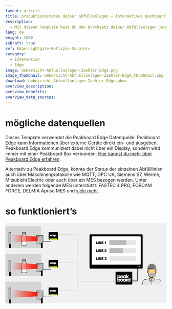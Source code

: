 ```yaml
---
layout: article
title: produktionsstatus deiner abfüllanlagen – interaktives Dashboard mit Peakboard Edge
description: 
  - Mit diesem Template hast du den Durchsatz deiner Abfüllanlagen jederzeit im Blick und kannst den Fortschritt deiner Produktion ganz leicht verfolgen. Binde zusätzlich weitere relevanten Daten, z. B. aus ERP-Systemen ganz einfach an und hilf deinen Mitarbeitern die aktuelle Produktion in Echtzeit zu überblicken. Du benötigst dafür lediglich Peakboard Edge in Kombination mit Peakboard Enterprise und eine handelsübliche Lichtschranke mit einem Relais-Ausgang. Mit diesem Template visualisierst du im Anschluss die anfallenden Daten, um sie so unmittelbar im praktischen Soll-Ist-Vergleich zu kommunizieren. Jetzt herunterladen!
lang: de
weight: 1800
isDraft: true
ref: Edge-Lightgate-Mutliple-Counters
category:
  - Interaktion
  - Edge
image: Uebersicht-Abfuellanlagen-Zaehler-Edge.png
image_thumbnail: Uebersicht-Abfuellanlagen-Zaehler-Edge_thumbnail.png
download: Uebersicht-Abfuellanlagen-Zaehler-Edge.pbmx
overview_description:
overview_benefits:
overview_data_sources:
---
```

# mögliche datenquellen

Dieses Template verwendet die Peakboard Edge Datenquelle. Peakboard Edge kann Informationen über externe Geräte direkt ein- und ausgeben. Peakboard Edge kommuniziert dabei nicht über ein Display, sondern wird immer mit einer Peakboard Box verbunden. [Hier kannst du mehr über Peakboard Edge erfahren](https://peakboard.com/produkt/peakboard-edge/). 

Alternativ zu Peakboard Edge, könnte der Status der einzelnen Abfülllinien auch über Maschinenprotokolle wie MQTT, OPC UA, Siemens S7, Werme, Mitsubishi Electric oder auch über ein MES bezogen werden. Unter anderem werden folgende MES unterstützt: FASTEC 4 PRO, FORCAM FORCE, DELMIA Apriso MES und [viele mehr](https://peakboard.com/produkt/peakboard-versionen/#schnittstellen).


# so funktioniert’s

![image_live](img/peakboard-edge-production-light-barrier.gif)
